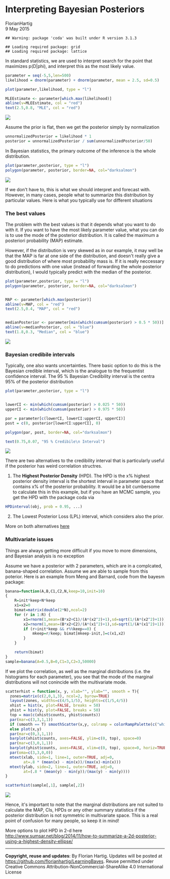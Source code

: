 # Interpreting Bayesian Posteriors
FlorianHartig  
9 May 2015  





```
## Warning: package 'coda' was built under R version 3.1.3
```

```
## Loading required package: grid
## Loading required package: lattice
```

In standard statistics, we are used to interpret search for the point that maximizes p(D|phi), and interpret this as the most likely value. 



```r
parameter = seq(-5,5,len=500)
likelihood = dnorm(parameter) + dnorm(parameter, mean = 2.5, sd=0.5)

plot(parameter,likelihood, type = "l")

MLEEstimate <- parameter[which.max(likelihood)]
abline(v=MLEEstimate, col = "red")
text(2.5,0.8, "MLE", col = "red")
```

![](Posterior_files/figure-html/unnamed-chunk-2-1.png) 

Assume the prior is flat, then we get the posterior simply by normalization


```r
unnormalizedPosterior = likelihood * 1 
posterior = unnormalizedPosterior / sum(unnormalizedPosterior/50) 
```

In Bayesian statistics, the primary outcome of the inference is the whole distribution. 


```r
plot(parameter,posterior, type = "l")
polygon(parameter, posterior, border=NA, col="darksalmon")
```

![](Posterior_files/figure-html/unnamed-chunk-4-1.png) 

If we don't have to, this is what we should interpret and forecast with. However, in many cases, people what to summarize this distribution by particular values. Here is what you typically use for different situations

### The best values 

The problem with the best values is that it depends what you want to do with it. If you want to have the most likely parameter value, what you can do is to use the mode of the posterior distribution. It is called the maximum a posteriori probability (MAP) estimate. 

However, if the distribution is very skewed as in our example, it may well be that the MAP is far at one side of the distribution, and doesn't really give a good distribution of where most probability mass is. If it is really neccessary to do predictions with one value (instead of forwarding the whole posterior distribution), I would typically predict with the median of the posterior. 



```r
plot(parameter,posterior, type = "l")
polygon(parameter, posterior, border=NA, col="darksalmon")


MAP <- parameter[which.max(posterior)]
abline(v=MAP, col = "red")
text(2.5,0.4, "MAP", col = "red")


medianPosterior <- parameter[min(which(cumsum(posterior) > 0.5 * 50))]
abline(v=medianPosterior, col = "blue")
text(1.8,0.3, "Median", col = "blue")
```

![](Posterior_files/figure-html/unnamed-chunk-5-1.png) 

### Bayesian credibile intervals

Typically, one also wants uncertainties. There basic option to do this is the Bayesian credible interval, which is the analogue to the frequentist confidence interval. The 95 % Bayesian Credibility interval is the centra 95% of the posterior distribution



```r
plot(parameter,posterior, type = "l")


lowerCI <- min(which(cumsum(posterior) > 0.025 * 50))
upperCI <- min(which(cumsum(posterior) > 0.975 * 50))

par = parameter[c(lowerCI, lowerCI:upperCI, upperCI)]
post = c(0, posterior[lowerCI:upperCI], 0)

polygon(par, post, border=NA, col="darksalmon")

text(0.75,0.07, "95 % Credibile\n Interval")
```

![](Posterior_files/figure-html/unnamed-chunk-6-1.png) 

There are two alternatives to the credibility interval that is particularly useful if the posterior has weird correlation structres.

1. The **Highest Posterior Density** (HPD). The HPD is the x% highest posterior density interval is the shortest interval in parameter space that contains x% of the posterior probability. It would be a bit cumbersome to calculate this in this example, but if you have an MCMC sample, you get the HPD with the package coda via


```r
HPDinterval(obj, prob = 0.95, ...)
```

2. The Lowest Posterior Loss (LPL) interval, which considers also the prior. 

More on both alternatives [here](http://www.bayesian-inference.com/credible)


### Multivariate issues

Things are always getting more difficult if you move to more dimensions, and Bayesian analysis is no exception 

Assume we have a posterior with 2 parameters, which are in a complcated, banana-shaped correlation. Assume we are able to sample from this poterior. Here is an example from Meng and Barnard, code from the bayesm package:


```r
banana=function(A,B,C1,C2,N,keep=10,init=10)
{
    R=init*keep+N*keep
    x1=x2=0
    bimat=matrix(double(2*N),ncol=2)
    for (r in 1:R) {
        x1=rnorm(1,mean=(B*x2+C1)/(A*(x2^2)+1),sd=sqrt(1/(A*(x2^2)+1)))
        x2=rnorm(1,mean=(B*x2+C2)/(A*(x1^2)+1),sd=sqrt(1/(A*(x1^2)+1)))
        if (r>init*keep && r%%keep==0) {
            mkeep=r/keep; bimat[mkeep-init,]=c(x1,x2)
        }
    }

    return(bimat)
}
sample=banana(A=0.5,B=0,C1=3,C2=3,50000)
```


If we plot the correlation, as well as the marginal distributions (i.e. the histograms for each parameter), you see that the mode of the marginal distributions will not conincide with the multivariate mode.


```r
scatterhist = function(x, y, xlab="", ylab="", smooth = T){
  zones=matrix(c(2,0,1,3), ncol=2, byrow=TRUE)
  layout(zones, widths=c(4/5,1/5), heights=c(1/5,4/5))
  xhist = hist(x, plot=FALSE, breaks = 50)
  yhist = hist(y, plot=FALSE, breaks = 50)
  top = max(c(xhist$counts, yhist$counts))
  par(mar=c(3,3,1,1))
  if (smooth == T) smoothScatter(x,y, colramp = colorRampPalette(c("white", "darkorange", "darkred", "darkslateblue")))
  else plot(x,y)
  par(mar=c(0,3,1,1))
  barplot(xhist$counts, axes=FALSE, ylim=c(0, top), space=0)
  par(mar=c(3,0,1,1))
  barplot(yhist$counts, axes=FALSE, xlim=c(0, top), space=0, horiz=TRUE)
  par(oma=c(3,3,0,0))
  mtext(xlab, side=1, line=1, outer=TRUE, adj=0, 
        at=.8 * (mean(x) - min(x))/(max(x)-min(x)))
  mtext(ylab, side=2, line=1, outer=TRUE, adj=0, 
        at=(.8 * (mean(y) - min(y))/(max(y) - min(y))))
}

scatterhist(sample[,1], sample[,2])
```

![](Posterior_files/figure-html/unnamed-chunk-9-1.png) 

Hence, it's important to note that the marginal distributions are not suited to calculate the MAP, CIs, HPDs or any other summary statistics if the posterior distribution is not symmetric in multivariate space. This is a real point of confusion for many people, so keep it in mind!

More options to plot HPD in 2-d here http://www.sumsar.net/blog/2014/11/how-to-summarize-a-2d-posterior-using-a-highest-density-ellipse/

---
**Copyright, reuse and updates**: By Florian Hartig. Updates will be posted at https://github.com/florianhartig/LearningBayes. Reuse permitted under Creative Commons Attribution-NonCommercial-ShareAlike 4.0 International License

